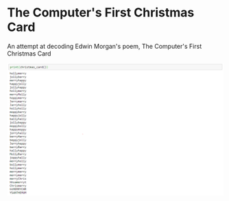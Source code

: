 # The Computer's First Christmas Card

An attempt at decoding Edwin Morgan's poem, The Computer's First Christmas Card

![](christmascard.PNG)
